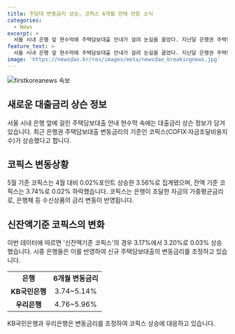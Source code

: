 ```yaml
---
title: 주담대 변동금리 상승, 코픽스 6개월 만에 반등 소식
categories:
  - News
excerpt: >
  서울 시내 은행 앞 현수막에 주택담보대출 안내가 걸려 눈길을 끌었다. 지난달 은행권 주택담보대출 변동금리의 기준인 코픽스가 6개월 만에 상승했다. 코픽스는 은행이 조달한 자금의 가중평균금리로, 상승은 은행이 더 많은 이자를 주고 자금을 조달했다는 의미이다. 이에 신규 주택담보대출 변동금리는 상승할 전망이며, KB국민은행과 우리은행 등에서 해당 금리가 조정되었다.
feature_text: >
  서울 시내 은행 앞 현수막에 주택담보대출 안내가 걸려 눈길을 끌었다. 지난달 은행권 주택담보대출 변동금리의 기준인 코픽스가 6개월 만에 상승했다. 코픽스는 은행이 조달한 자금의 가중평균금리로, 상승은 은행이 더 많은 이자를 주고 자금을 조달했다는 의미이다. 이에 신규 주택담보대출 변동금리는 상승할 전망이며, KB국민은행과 우리은행 등에서 해당 금리가 조정되었다.
image: 'https://newsdao.kr/res/images/meta/newsdao_breakingnews.jpg'
---
```


<p><img src="https://newsdao.kr/res/images/meta/newsdao_breakingnews.jpg" alt="firstkoreanews 속보" /></p>

<h2 data-ke-size="size26">새로운 대출금리 상슨 정보</h2>

<p data-ke-size="size16">서울 시내 은행 앞에 걸린 주택담보대출 안내 현수막 속에는 대출금리 상슨 정보가 담겨 있습니다. 최근 은행권 주택담보대출 변동금리의 기준인 코픽스(COFIX·자금조달비용지수)가 상승했다고 합니다.</p>

<h2 data-ke-size="size24">코픽스 변동상황</h2>

<p data-ke-size="size16">5월 기준 코픽스는 4월 대비 0.02%포인트 상승한 3.56%로 집계됐으며, 잔액 기준 코픽스는 3.74%로 0.02% 하락했습니다. 코픽스는 은행이 조달한 자금의 가중평균금리로, 은행채 등 수신상품의 금리 변동이 반영됩니다.</p>

<h2 data-ke-size="size24">신잔액기준 코픽스의 변화</h2>

<p data-ke-size="size16">이번 데이터에 따르면 '신잔액기준 코픽스'의 경우 3.17%에서 3.20%로 0.03% 상승했습니다. 시중 은행들은 이를 반영하여 신규 주택담보대출의 변동금리를 조정하고 있습니다.</p>

<table>
  <tr>
    <td style="text-align: center; height: 17px;"><b>은행</b></td>
    <td style="text-align: center; height: 17px;"><b>6개월 변동금리</b></td>
  </tr>
  <tr>
    <td style="text-align: center; height: 17px;"><b>KB국민은행</b></td>
    <td style="text-align: center; height: 17px;">3.74~5.14%</td>
  </tr>
  <tr>
    <td style="text-align: center; height: 17px;"><b>우리은행</b></td>
    <td style="text-align: center; height: 17px;">4.76~5.96%</td>
  </tr>
</table>

<p data-ke-size="size16">KB국민은행과 우리은행은 변동금리를 조정하여 코픽스 상승에 대응하고 있습니다.</p>

